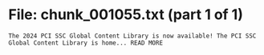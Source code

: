 ﻿# File: chunk_001055.txt (part 1 of 1)
```
The 2024 PCI SSC Global Content Library is now available! The PCI SSC Global Content Library is home... READ MORE
```

